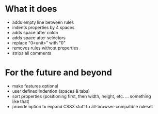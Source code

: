 What it does
============

* adds empty line between rules
* indents properties by 4 spaces
* adds space after colon
* adds space after selectors
* replace "0&lt;unit>" with "0"
* removes rules without properties
* strips all comments

For the future and beyond
=========================

* make features optional
* user defined indention (spaces & tabs)
* sort properties (positioning first, then width, height, etc. ... something like that)
* provide option to expand CSS3 stuff to all-browser-compatible ruleset